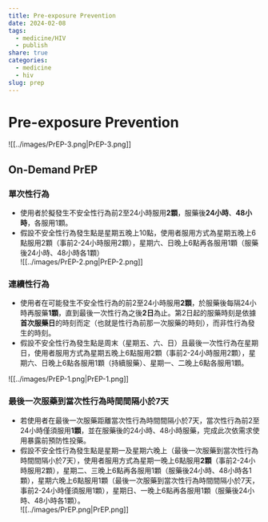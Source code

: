 ```yaml
---
title: Pre-exposure Prevention
date: 2024-02-08
tags:
  - medicine/HIV
  - publish
share: true
categories:
  - medicine
  - hiv
slug: prep
---
```

# Pre-exposure Prevention  
  
![[../images/PrEP-3.png|PrEP-3.png]]  
<!-- more -->  
## On-Demand PrEP  
### 單次性行為  
  
* 使用者於擬發生不安全性行為前2至24小時服用**2顆**，服藥後**24小時**、**48小時**，各服用1顆。  
* 假設不安全性行為發生點是星期五晚上10點，使用者服用方式為星期五晚上6點服用2顆（事前2-24小時服用2顆），星期六、日晚上6點再各服用1顆（服藥後24小時、48小時各1顆）  
![[../images/PrEP-2.png|PrEP-2.png]]  
### 連續性行為  
  
* 使用者在可能發生不安全性行為的前2至24小時服用**2顆**，於服藥後每隔24小時再服藥**1顆**，直到最後一次性行為之後**2日**為止。第2日起的服藥時刻是依據**首次服藥日**的時刻而定（也就是性行為前那一次服藥的時刻），而非性行為發生的時刻。  
* 假設不安全性行為發生點是周末（星期五、六、日）且最後一次性行為在星期日，使用者服用方式為星期五晚上6點服用2顆（事前2-24小時服用2顆），星期六、日晚上6點各服用1顆（持續服藥）、星期一、二晚上6點各服用1顆。   
  
![[../images/PrEP-1.png|PrEP-1.png]]  
### 最後一次服藥到當次性行為時間間隔小於7天  
  
* 若使用者在最後一次服藥距離當次性行為時間間隔小於7天，當次性行為前2至24小時僅須服用**1顆**，並在服藥後的24小時、48小時服藥，完成此次依需求使用暴露前預防性投藥。  
* 假設不安全性行為發生點是星期一及星期六晚上（最後一次服藥到當次性行為時間間隔小於7天），使用者服用方式為星期一晚上6點服用**2顆**（事前2-24小時服用2顆），星期二、三晚上6點再各服用1顆（服藥後24小時、48小時各1顆），星期六晚上6點服用1顆（最後一次服藥到當次性行為時間間隔小於7天，事前2-24小時僅須服用1顆），星期日、一晚上6點再各服用1顆（服藥後24小時、48小時各1顆）。  
![[../images/PrEP.png|PrEP.png]]